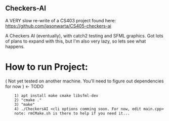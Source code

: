## Checkers-AI

A VERY slow re-write of a CS403 project found here: https://github.com/jasonwarta/CS405-checkers-ai

A Checkers AI (eventually), with catch2 testing and SFML graphics. Got lots of plans to expand with this, but I'm also very lazy, so lets see what happens. 

# How to run Project:
( Not yet tested on another machine. You'll need to figure out dependencies for now ) <- TODO
```
	1) apt install make cmake libsfml-dev
	2) "cmake ."
	3) "make"
	4) ./CheckersAI <cli options comming soon. For now, edit main.cpp>
	note: rmCMake.sh is there to help if you need it...
```
